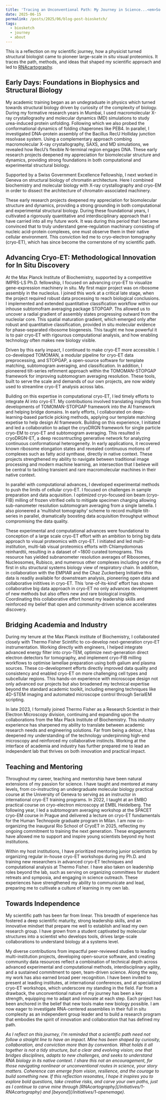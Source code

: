 ```yaml
---
title: 'Tracing an Unconventional Path: My Journey in Science...<em>So Far</em>'
date: 2025-06-15
permalink: /posts/2025/06/blog-post-biosketch/
tags:
  - biosketch
  - journey
  - about
---
```


This is a reflection on my scientific journey, how a physicist turned structural biologist came to pioneer large-scale in situ visual proteomics. It traces the path, methods, and ideas that shaped my scientific approach and led to [RNAcartography](/initiatives/1-RNAcartography).

Early Days: Foundations in Biophysics and Structural Biology
----
My academic training began as an undegraduate in physics which turned towards structural biology driven by curiosity of the complexity of biology. During my formative research years in Mumbai, I used macromolecular X-ray crystallograohy and molecular dynamics (MD) simulations to study urea-induced protein unfolding. Following which we also probed the conformational dynamics of folding chaperones like PEB4. In parallel, I investigated DNA–protein assembly of the Bacillus RecU Holliday junction resolvase system. Using a complementary approach combing macromolecular X-ray crystallography, SAXS, and MD simulations, we revealed how RecU’s flexible N-terminal region engages DNA. These early research projects deepened my appreciation for biomolecular structure and dynamics, providing strong foundations in both computational and experimental structural biology. 

Supported by a Swiss Government Excellence Fellowship, I next worked in Geneva on structural biology of chromatin architecture. Here I combined biochemistry and molecular biology with X-ray crystallography and cryo-EM in order to dissect the architecture of chromatin-associated machinery. 

These early research projects deepened my appreciation for biomolecular structure and dynamics, providing a strong grounding in both computational and experimental structural biology. During these foundational years, I cultivated a rigorously quantitative and interdisciplinary approach that I have carried into all my future work. It was during this period that I became convinced that to truly understand gene-regulation machinary consisting of nucleic acid-protein complexes, one must observe them in their native cellular environment. This conviction led me to cryo-electron tomography (cryo-ET), which has since become the cornerstone of my scientific path.

Advancing Cryo-ET: Methodological Innovation for In Situ Discovery
----
At the Max Planck Institute of Biochemistry, supported by a competitive IMPRS-LS Ph.D. fellowship, I focused on advancing cryo-ET to visualize gene-expression machinery in situ. My first major project was on ribosome assembly in the nucleolus. I joined this work at a critical late stage, when the project required robust data processing to reach biological conclusions. I implemented and extended quantitative classification workflow within our inhouse subtomofram averaging package STOPGAP. Ths allowed us to uncover a radial gradient of assembly states progressing outward from the nucleolar core. This spatial maturation gradient, which emerged only after robust and quantitative classification, provided in situ molecular evidence for phase-separated ribosome biogenesis. This taught me how powerful it is to pair cryo-ET with rigourous computational analysis, and how enabling technology often makes new biology visible.

Driven by this early impact, I continued to make cryo-ET more accessible. I co-developed TOMOMAN, a modular pipeline for cryo-ET data preprocessing, and STOPGAP, a open-source software for template matching, subtomogram averaging, and classification. In addition, I pioneered tilt-series refinment approach within the TOMOMAN-STOPGAP framework for improving subtomogram averaging resolution. These tools, built to serve the scale and demands of our own projects, are now widely used to streamline cryo-ET analysis across labs. 

Building on this expertise in computational cryo-ET, I led timely efforts to integrate AI into cryo-ET. My contributions involved translating insights from developments of TOMOMAN-STOPGAP framework into the AI framework and helping bridge domains. In early efforts, I collaborated on deep-learning-based particle picking methods, applying our template matching expetise to help design AI framework. Building on this experience, I initiated and led a collaboration to adapt the cryoDRGN framework for single particle cryo-EM to cryo-ET and subtomogram averaging. This resulted in cryoDRGN-ET, a deep recosntructing generative network for analyzing continuous conformational heterogeneity. In early applications, it recovered known ribosome elongation states and revealed continuous motions of complexes such as fatty acid synthase, directly in native context. These projects strengthened my ability to navigate between traditional image processing and modern machine learning, an intersection that I believe will be central to tackling transient and rare macromolecular machines in their native context.

In parallel with computational advances, I developed experimental methods to push the limits of cellular cryo-ET. I focused on challenges in sample preparation and data acquisition. I optimized cryo-focused ion beam (cryo-FIB) milling of frozen vitrified cells to mitigate specimen charging allowing  sub-nanometer resolution subtomogram averaging from a single lamella. I also pioneered a ‘multishot tomography’ scheme to record multiple tilt-series in parallel, dramatically boosting data acquisition throughput without compromising the data quality. 

These experimental and computational advances were foundational to conception of a large scale cryo-ET effort with an ambition to bring big data approach to visual proteomics with cryo-ET. I initiated and led multi-institution, multi-lab visual proteomics efforts with Chlamydomonas reinhardtii, resulting in a dataset of ~1800 curated tomograms. This resource has yielded subnanometer resolution averages of Ribosomes, Nucleosomes, Rubisco, and numerous other complexes including one of the first in situ structural systems biology view of respiratory chain. In addition, in collaboration with the EMPIAR and the Chaz Zuckerberg Initiative this data is readily available for downstream analysis, pioneering open data and collaborative inititives in cryo-ET. This ‘one-of-its-kind’ effort has shown collaborative big data approach in cryo-ET no only advances development of new methods but also offers new and rare biological insights. Coordinating this collaborative effort honed my leadership skills and reinforced my belief that open and community-driven science accelerates discovery.

Bridging Academia and Industry
----
During my tenure at the Max Planck institute of Biochemistry, I collaborated closely with Thermo Fisher Scintific to co-develop next-generation cryo-ET instrumentation. Working directly with engineers, I helped integrate advanced energy filter into cryo-TEM, optimize next-generation direct electron detectors for tomography, and implement cryo-FIB milling workflows to optimise lamellae preparation using both galium and plasma sources. These co-development efforts directly improved data quality and consistency and enabled cryo-ET on more challenging cell types and subcellular regions. This hands-on experience with microscope design not only advanced our projects but also broadened my technical expertise beyond the standard academic toolkit, including emerging techniques like 4D-STEM imaging and automated microscope control through SerialEM scripting.

In late 2023, I formally joined Thermo Fisher as a Research Scientist in their Electron Microscopy division, continuing and expanding upon the collaborations from the Max Plack Institute of Biochemistry. This industry experience has sharpened my ability to translate between academic research needs and engineering solutions. Far from being a detour, it has deepened my understanding of the technology underpinning high-end microscopy and reinforced my collaborative instincts. Working at the interface of academia and industry has further prepared me to lead an independent lab that thrives on both innovation and practical impact.

Teaching and Mentoring
----
Throughout my career, teaching and mentorship have been natural extensions of my passion for science. I have taught and mentored at many levels, from co-instructing an undergraduate molecular biology practical course at the University of Geneva to serving as an instructor in international cryo-ET training programs. In 2022, I taught at an EMBO practical course on cryo-electron microscopy at EMBL Heidelberg. The following year, I led a subtomogram averaging workshop at the SPACET cryo-EM course in Prague and delivered a lecture on cryo-ET fundamentals for the Human Technopole graduate program in Milan. I am now co-organizing the inaugural Rio School of CryoET in 2025, reflecting my ongoing commitment to training the next generation. These engagements have allowed me to support and inspire young scientists beyond my host institutions.

Within my host institutions, I have prioritized mentoring junior scientists by organizing regular in-house cryo-ET workshops during my Ph.D. and training new researchers in advanced cryo-ET techniques and computational analysis at Thermo Fisher. I have also taken on leadership roles beyond the lab, such as serving on organizing committees for student retreats and symposia, and engaging in science outreach. These experiences have strengthened my ability to communicate and lead, preparing me to cultivate a culture of learning in my own lab.

Towards Independence
----
My scientific path has been far from linear. This breadth of experience has fostered a deep scientific maturity, strong leadership skills, and an innovative mindset that prepare me well to establish and lead my own research group. I have grown from a student captivated by molecular structures into a scientist who develops tools, drives large-scale collaborations to understand biology at a systems level. 

My diverse contributions from impactful peer-reviewed studies to leading multi-institution projects, developing open-source software, and creating community data resources reflect a combination of technical depth across advanced experimental and computational methods, interdisciplinary agility, and a sustained commitment to open, team-driven science. Along the way, my work has also earned broad peer recognition. I have been invited to present at leading institutes, at international conferences, and at specialized cryo-ET workshops, which underscore my standing in the field. Far from a drawback, the unconventional nature of my journey has been a key strength, equipping me to adapt and innovate at each step. Each project has been anchored in the belief that new tools make new biology possible. I am now eager to investigate RNA-centered assemblies in their full in situ complexity as an independent group leader and to build a research program that embodies the spirit of innovation and collaboration that has defined my path.

<em>
As I reflect on this journey, I’m reminded that a scientific path need not follow a straight line to have an impact. Mine has been shaped by curiosity, collaboration, and conviction more than by convention. What holds it all together is not a tidy structure, but a clear and evolving vision; one that bridges disciplines, adapts to new challenges, and seeks to understand RNA biology in its native context.

<em>
I share this not an encouragement, for those navigating nonlinear or unconventional routes in science, your story matters. Coherence can emerge from vision, resilience, and the courage to build something new. If this reflection resonates, I hope it inspires you to explore bold questions, take creative risks, and carve your own paths, just as I continue to carve mine through [RNAcartography](/initiatives/1-RNAcartography) and [beyond](/initiatives/1-openemage).